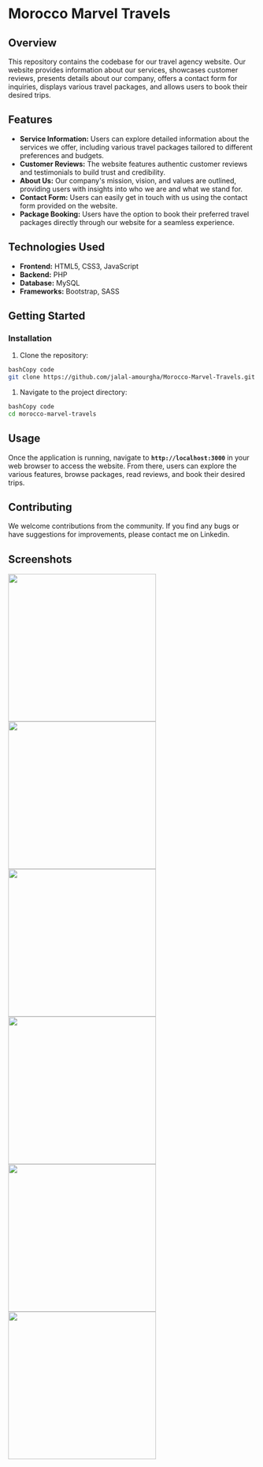 # **Morocco Marvel Travels**

## **Overview**

This repository contains the codebase for our travel agency website. Our website provides information about our services, showcases customer reviews, presents details about our company, offers a contact form for inquiries, displays various travel packages, and allows users to book their desired trips.

## **Features**

- **Service Information:** Users can explore detailed information about the services we offer, including various travel packages tailored to different preferences and budgets.
- **Customer Reviews:** The website features authentic customer reviews and testimonials to build trust and credibility.
- **About Us:** Our company's mission, vision, and values are outlined, providing users with insights into who we are and what we stand for.
- **Contact Form:** Users can easily get in touch with us using the contact form provided on the website.
- **Package Booking:** Users have the option to book their preferred travel packages directly through our website for a seamless experience.

## **Technologies Used**

- **Frontend:** HTML5, CSS3, JavaScript
- **Backend:** PHP
- **Database:** MySQL
- **Frameworks:** Bootstrap, SASS

## **Getting Started**


### **Installation**

1. Clone the repository:

```bash
bashCopy code
git clone https://github.com/jalal-amourgha/Morocco-Marvel-Travels.git

```

1. Navigate to the project directory:

```bash
bashCopy code
cd morocco-marvel-travels

```


## **Usage**

Once the application is running, navigate to **`http://localhost:3000`** in your web browser to access the website. From there, users can explore the various features, browse packages, read reviews, and book their desired trips.

## **Contributing**

We welcome contributions from the community. If you find any bugs or have suggestions for improvements, please contact me on Linkedin.


## **Screenshots**
<div>
<img src="https://media.discordapp.net/attachments/584650557688512533/1195030799976771614/project_1.PNG?ex=65d76c29&is=65c4f729&hm=a86b4a3f8b5d02d042c81d84db68ab03703a0fd25e1a79160e9ae8297ec40ae2&=&format=webp&quality=lossless&width=742&height=417" width="300" />
<img src="https://media.discordapp.net/attachments/584650557688512533/1195030731966132345/m1.PNG?ex=65d76c19&is=65c4f719&hm=78f1e05ce9e27b759b3a234ebb2dc956c4a5a7c78fe8b37f8c653f980fb39178&=&format=webp&quality=lossless&width=737&height=417" width="300"/>
<img src="https://media.discordapp.net/attachments/584650557688512533/1195030732591075370/m2.PNG?ex=65d76c19&is=65c4f719&hm=d166c3e179a467eef757f83b588130d8384f96e3efbfe82d9b1e7c5d2c4d2d09&=&format=webp&quality=lossless&width=737&height=417" width="300"/>
<img src="https://media.discordapp.net/attachments/584650557688512533/1195030602597027920/m5.PNG?ex=65d76bfa&is=65c4f6fa&hm=7f30fb96b3cb7271bce36ff78ff79aeaf19e4e9ec26ca6ec93bb7680a7ec02bd&=&format=webp&quality=lossless&width=736&height=417" width="300"/>
<img src="https://media.discordapp.net/attachments/584650557688512533/1195030731618001006/m3.PNG?ex=65d76c19&is=65c4f719&hm=967b615301c2a5b183c007e08a79ba3943f7c29344c771961f6ed147b4f24242&=&format=webp&quality=lossless&width=738&height=417" width="300"/>
<img src="https://media.discordapp.net/attachments/584650557688512533/1195030603217772644/m7.PNG?ex=65d76bfa&is=65c4f6fa&hm=dbc5c1c61b29c327a73dd70aa5dc34f29575552bcd2867fe73949cf650f5564a&=&format=webp&quality=lossless&width=738&height=417" width="300"/>
</div>
